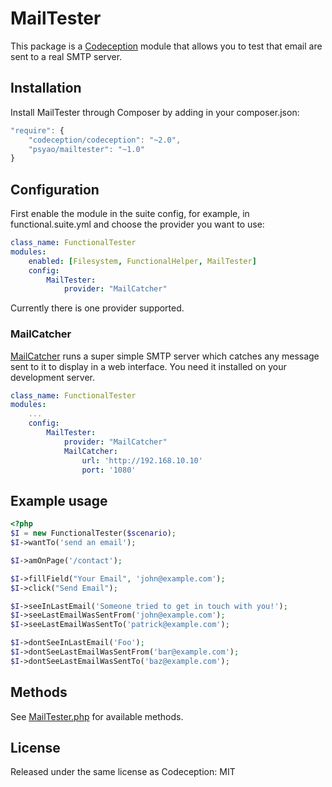 # MailTester

This package is a [Codeception](http://codeception.com/) module that allows you to test that email are sent to a real SMTP server.


## Installation

Install MailTester through Composer by adding in your composer.json:

```js
"require": {
    "codeception/codeception": "~2.0",
    "psyao/mailtester": "~1.0"
}
```


## Configuration

First enable the module in the suite config, for example, in functional.suite.yml and choose the provider you want to use:

```yml
class_name: FunctionalTester
modules:
    enabled: [Filesystem, FunctionalHelper, MailTester]
    config:
        MailTester:
            provider: "MailCatcher"
```

Currently there is one provider supported.

### MailCatcher

[MailCatcher](http://mailcatcher.me/) runs a super simple SMTP server which catches any message sent to it to display in a web interface. You need it installed on your development server.

```yml
class_name: FunctionalTester
modules:
    ...
    config:
        MailTester:
            provider: "MailCatcher"
            MailCatcher:
                url: 'http://192.168.10.10'
                port: '1080'
```


## Example usage

```php
<?php
$I = new FunctionalTester($scenario);
$I->wantTo('send an email');

$I->amOnPage('/contact');

$I->fillField("Your Email", 'john@example.com');
$I->click("Send Email");

$I->seeInLastEmail('Someone tried to get in touch with you!');
$I->seeLastEmailWasSentFrom('john@example.com');
$I->seeLastEmailWasSentTo('patrick@example.com');

$I->dontSeeInLastEmail('Foo');
$I->dontSeeLastEmailWasSentFrom('bar@example.com');
$I->dontSeeLastEmailWasSentTo('baz@example.com');
```


## Methods

See [MailTester.php](https://github.com/psyao/mailtester/blob/master/src/Codeception/Module/MailTester.php) for available methods.


## License

Released under the same license as Codeception: MIT